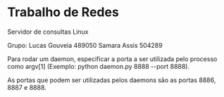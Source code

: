 # Trabalho de Redes

Servidor de consultas Linux

Grupo: 
Lucas Gouveia 489050 
Samara Assis 504289

Para rodar um daemon, especificar a porta a ser utilizada pelo processo como argv[1] (Exemplo: python daemon.py 8888 --port 8888).

As portas que podem ser utilizadas pelos daemons são as portas 8886, 8887 e 8888.
